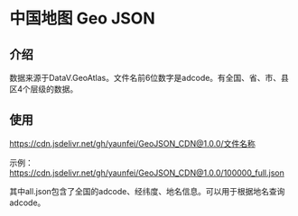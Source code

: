 # 中国地图 Geo JSON

## 介绍
数据来源于DataV.GeoAtlas。文件名前6位数字是adcode。有全国、省、市、县区4个层级的数据。

## 使用

https://cdn.jsdelivr.net/gh/yaunfei/GeoJSON_CDN@1.0.0/文件名称

示例：
https://cdn.jsdelivr.net/gh/yaunfei/GeoJSON_CDN@1.0.0/100000_full.json

其中all.json包含了全国的adcode、经纬度、地名信息。可以用于根据地名查询adcode。
